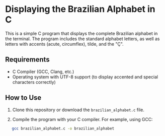 # Displaying the Brazilian Alphabet in C

This is a simple C program that displays the complete Brazilian alphabet in the terminal. The program includes the standard alphabet letters, as well as letters with accents (acute, circumflex), tilde, and the "Ç".

## Requirements

- C Compiler (GCC, Clang, etc.)
- Operating system with UTF-8 support (to display accented and special characters correctly)

## How to Use

1. Clone this repository or download the `brazilian_alphabet.c` file.

2. Compile the program with your C compiler. For example, using GCC:

```bash
   gcc brazilian_alphabet.c -o brazilian_alphabet
```
